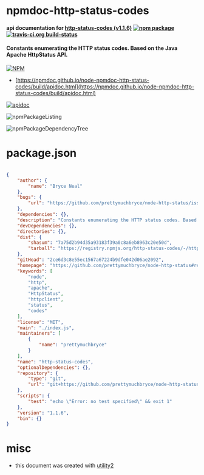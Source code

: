 # npmdoc-http-status-codes

#### api documentation for  [http-status-codes (v1.1.6)](https://github.com/prettymuchbryce/node-http-status#readme)  [![npm package](https://img.shields.io/npm/v/npmdoc-http-status-codes.svg?style=flat-square)](https://www.npmjs.org/package/npmdoc-http-status-codes) [![travis-ci.org build-status](https://api.travis-ci.org/npmdoc/node-npmdoc-http-status-codes.svg)](https://travis-ci.org/npmdoc/node-npmdoc-http-status-codes)

#### Constants enumerating the HTTP status codes. Based on the Java Apache HttpStatus API.

[![NPM](https://nodei.co/npm/http-status-codes.png?downloads=true&downloadRank=true&stars=true)](https://www.npmjs.com/package/http-status-codes)

- [https://npmdoc.github.io/node-npmdoc-http-status-codes/build/apidoc.html](https://npmdoc.github.io/node-npmdoc-http-status-codes/build/apidoc.html)

[![apidoc](https://npmdoc.github.io/node-npmdoc-http-status-codes/build/screenCapture.buildCi.browser.%252Ftmp%252Fbuild%252Fapidoc.html.png)](https://npmdoc.github.io/node-npmdoc-http-status-codes/build/apidoc.html)

![npmPackageListing](https://npmdoc.github.io/node-npmdoc-http-status-codes/build/screenCapture.npmPackageListing.svg)

![npmPackageDependencyTree](https://npmdoc.github.io/node-npmdoc-http-status-codes/build/screenCapture.npmPackageDependencyTree.svg)



# package.json

```json

{
    "author": {
        "name": "Bryce Neal"
    },
    "bugs": {
        "url": "https://github.com/prettymuchbryce/node-http-status/issues"
    },
    "dependencies": {},
    "description": "Constants enumerating the HTTP status codes. Based on the Java Apache HttpStatus API.",
    "devDependencies": {},
    "directories": {},
    "dist": {
        "shasum": "7a75d2b94d35a93183f39a0c8a6eb8963c20e50d",
        "tarball": "https://registry.npmjs.org/http-status-codes/-/http-status-codes-1.1.6.tgz"
    },
    "gitHead": "2ce6d3c8e55ec1567a67224b9dfe042d06ae2092",
    "homepage": "https://github.com/prettymuchbryce/node-http-status#readme",
    "keywords": [
        "node",
        "http",
        "apache",
        "HttpStatus",
        "httpclient",
        "status",
        "codes"
    ],
    "license": "MIT",
    "main": "./index.js",
    "maintainers": [
        {
            "name": "prettymuchbryce"
        }
    ],
    "name": "http-status-codes",
    "optionalDependencies": {},
    "repository": {
        "type": "git",
        "url": "git+https://github.com/prettymuchbryce/node-http-status.git"
    },
    "scripts": {
        "test": "echo \"Error: no test specified\" && exit 1"
    },
    "version": "1.1.6",
    "bin": {}
}
```



# misc
- this document was created with [utility2](https://github.com/kaizhu256/node-utility2)
